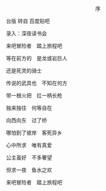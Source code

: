 <p align="center">序</p>

台版 转自 百度贴吧

录入：深夜读书会

来吧冒险者　踏上旅程吧

等在前方的　是龙或岩巨人

还是死灵的骑士

传说的武具也　不知在何方

带一根火把　扛一柄长枪

独来独往　何等自在

向西向东　过了桥

哪怕到了彼岸　客死异乡

心中所求　唯有真爱

公主虽好　不多奢望

但求一夜　鱼水之欢

来吧冒险者　踏上旅程吧

